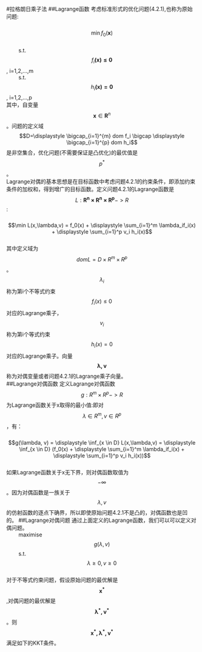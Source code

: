 #拉格朗日乘子法
##Lagrange函数
考虑标准形式的优化问题(4.2.1),也称为原始问题:  
&emsp;&emsp; $$\min f_0(\mathbf{x})$$  
&emsp;&emsp; s.t. $$f_i\mathbf{(x) \le 0}$$, i=1,2,...,m   
&emsp;&emsp; s.t. $$h_i\mathbf{(x) = 0}$$, i=1,2,...,p      
其中，自变量$$\mathbf{x} \in \mathbf{R}^n$$。问题的定义域$$D=\displaystyle \bigcap_{i=1}^{m} dom f_i \bigcap \displaystyle \bigcap_{i=1}^{p} dom h_i$$是非空集合，优化问题(不需要保证是凸优化)的最优值是$$p^*$$。  
Lagrange对偶的基本思想是在目标函数中考虑问题4.2.1的约束条件，即添加约束条件的加权和，得到增广的目标函数。定义问题4.2.1的Lagrange函数是$$L:\mathbf{R^n\times R^n\times R^p}->R$$:  
&emsp;&emsp; $$\min L(x,\lambda,v) = f_0(x) + \displaystyle \sum_{i=1}^m \lambda_if_i(x) + \displaystyle \sum_{i=1}^p v_i h_i(x)$$    
其中定义域为$$dom L = D\times R^m\times R^p$$。$$\lambda_i$$称为第i个不等式约束$$f_i(x) \le 0$$对应的Lagrange乘子，$$v_i$$称为第i个等式约束$$h_i(x) = 0$$对应的Lagrange乘子。向量$$\mathbf{\lambda, v}$$称为对偶变量或者问题4.2.1的Lagrange乘子向量。  
##Lagrange对偶函数
定义Lagrange对偶函数$$g:R^m \times R^p ->R$$为Lagrange函数关于x取得的最小值:即对$$\lambda \in R^m, v \in R^p$$，有：  
&emsp;&emsp; $$g(\lambda, v) = \displaystyle  \inf_{x \in D} L(x,\lambda,v) = \displaystyle  \inf_{x \in D} (f_0(x) + \displaystyle \sum_{i=1}^m \lambda_if_i(x) + \displaystyle \sum_{i=1}^p v_i h_i(x))$$    
如果Lagrange函数关于x无下界，则对偶函数取值为$$-\infty$$。因为对偶函数是一族关于$$\lambda, v$$的仿射函数的逐点下确界，所以即使原始问题4.2.1不是凸的，对偶函数也是凹的。 
##Lagrange对偶问题 
通过上面定义的Lagrange函数，我们可以可以定义对偶问题。  
&emsp;&emsp; maximise $$ g(\lambda, v)$$ 
&emsp;&emsp; s.t. $$\lambda \ge 0, v \ge 0$$   
对于不等式约束问题，假设原始问题的最优解是$$\mathbf{x^*}$$,对偶问题的最优解是$$\mathbf{\lambda^*,v^*}$$。则$$\mathbf{x^*, \lambda^*,v^*}$$满足如下的KKT条件。